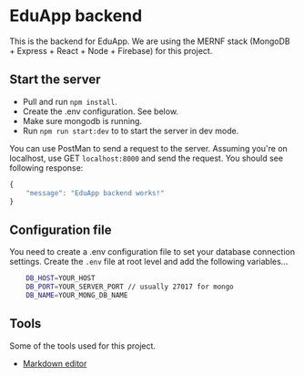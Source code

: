 # EduApp backend
This is the backend for EduApp. We are using the MERNF stack (MongoDB + Express + React + Node + Firebase) for this project.

## Start the server
- Pull and run `npm install`.
- Create the .env configuration. See below.
- Make sure mongodb is running.
- Run `npm run start:dev` to to start the server in dev mode.

You can use PostMan to send a request to the server. Assuming you're on localhost, use GET `localhost:8000` and send the request. You should see following response:

```javascript
{
    "message": "EduApp backend works!"
}
```

## Configuration file
You need to create a .env configuration file to set your database connection settings. Create the `.env` file at root level and add the following variables...
```bash
    DB_HOST=YOUR_HOST
    DB_PORT=YOUR_SERVER_PORT // usually 27017 for mongo
    DB_NAME=YOUR_MONG_DB_NAME
```

## Tools
Some of the tools used for this project.
- [Markdown editor](https://pandao.github.io/editor.md/en.html)
